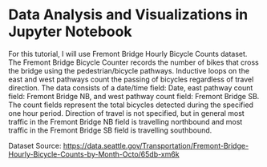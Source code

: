 # Data Analysis and Visualizations in Jupyter Notebook

For this tutorial, I will use Fremont Bridge Hourly Bicycle Counts dataset. The Fremont Bridge Bicycle Counter records the number of bikes that cross the bridge using the pedestrian/bicycle pathways. Inductive loops on the east and west pathways count the passing of bicycles regardless of travel direction. The data consists of a date/time field: Date, east pathway count field: Fremont Bridge NB, and west pathway count field: Fremont Bridge SB. The count fields represent the total bicycles detected during the specified one hour period. Direction of travel is not specified, but in general most traffic in the Fremont Bridge NB field is travelling northbound and most traffic in the Fremont Bridge SB field is travelling southbound.

Dataset Source: https://data.seattle.gov/Transportation/Fremont-Bridge-Hourly-Bicycle-Counts-by-Month-Octo/65db-xm6k
